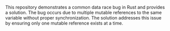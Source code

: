 This repository demonstrates a common data race bug in Rust and provides a solution. The bug occurs due to multiple mutable references to the same variable without proper synchronization.  The solution addresses this issue by ensuring only one mutable reference exists at a time.